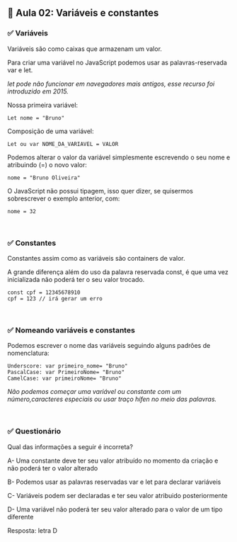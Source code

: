 ## 📝 Aula 02: Variáveis e constantes
### ✅ Variáveis
Variáveis são como caixas que armazenam um valor.

Para criar uma variável no JavaScript podemos usar as palavras-reservada var e let.

*let pode não funcionar em navegadores mais antigos, esse recurso foi introduzido em 2015.*

Nossa primeira variável:
```
Let nome = "Bruno"
```

Composição de uma variável:
```
Let ou var NOME_DA_VARIAVEL = VALOR
```

Podemos alterar o valor da variável simplesmente escrevendo o seu nome e atribuindo (=) o novo valor:
```
nome = "Bruno Oliveira"
```

O JavaScript não possui tipagem, isso quer dizer, se quisermos sobrescrever o exemplo anterior, com:
```
nome = 32
```

<br>

### ✅ Constantes
Constantes assim como as variáveis são containers de valor.

A grande diferença além do uso da palavra reservada const, é que uma vez inicializada não poderá ter o seu valor trocado.
```
const cpf = 12345678910
cpf = 123 // irá gerar um erro
```

<br>

### ✅ Nomeando variáveis e constantes
Podemos escrever o nome das variáveis seguindo alguns padrões de nomenclatura:
```
Underscore: var primeiro_nome= "Bruno"
PascalCase: var PrimeiroNome= "Bruno"
CamelCase: var primeiroNome= "Bruno"
```

*Não podemos começar uma variável ou constante com um número,caracteres especiais ou usar traço hífen no meio das palavras.*

<br>

### ✅ Questionário
Qual das informações a seguir é incorreta?

A- Uma constante deve ter seu valor atribuído no momento da criação e não poderá ter o valor alterado

B- Podemos usar as palavras reservadas var e let para declarar variáveis

C- Variáveis podem ser declaradas e ter seu valor atribuido posteriormente

D- Uma variável não poderá ter seu valor alterado para o valor de um tipo diferente 

Resposta: letra D